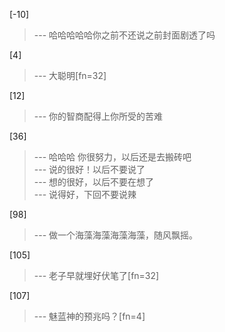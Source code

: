 
[-10] 
>--- 哈哈哈哈哈你之前不还说之前封面剧透了吗<br>

[4] 
>--- 大聪明[fn=32]<br>

[12] 
>--- 你的智商配得上你所受的苦难<br>

[36] 
>--- 哈哈哈
你很努力，以后还是去搬砖吧<br>
>--- 说的很好！以后不要说了<br>
>--- 想的很好，以后不要在想了<br>
>--- 说得好，下回不要说辣<br>

[98] 
>--- 做一个海藻海藻海藻海藻，随风飘摇。<br>

[105] 
>--- 老子早就埋好伏笔了[fn=32]<br>

[107] 
>--- 魅蓝神的预兆吗？[fn=4]<br>
